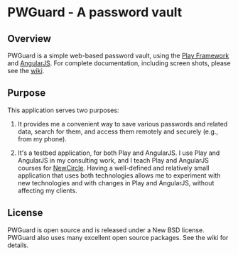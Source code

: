 # PWGuard - A password vault

## Overview

PWGuard is a simple web-based password vault, using the
[Play Framework][] and [AngularJS][]. For complete documentation,
including screen shots, please see the
[wiki](https://github.com/bmc/pwguard/wiki).

## Purpose

This application serves two purposes:

1. It provides me a convenient way to save various passwords and related
   data, search for them, and access them remotely and securely (e.g., from my
   phone).

2. It's a testbed application, for both Play and AngularJS. I use Play and
   AngularJS in my consulting work, and I teach Play and AngularJS courses
   for [NewCircle](http://thenewcircle.com/). Having a well-defined and
   relatively small application that uses both technologies allows me
   to experiment with new technologies and with changes in Play and
   AngularJS, without affecting my clients.

## License

PWGuard is open source and is released under a New BSD license. PWGuard also
uses many excellent open source packages. See the wiki for details.

[Play Framework]: https://playframework.com/
[AngularJS]: https://angularjs.org/

